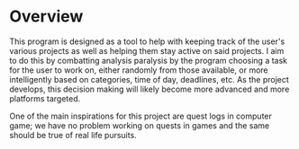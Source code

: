 # Overview
This program is designed as a tool to help with keeping track of the user's various projects as well as helping them stay active on said projects.
I aim to do this by combatting analysis paralysis by the program choosing a task for the user to work on, either randomly from those available, or more intelligently based on categories, time of day, deadlines, etc.
As the project develops, this decision making will likely become more advanced and more platforms targeted.

One of the main inspirations for this project are quest logs in computer game; we have no problem working on quests in games and the same should be true of real life pursuits.
